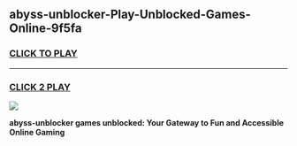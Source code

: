 
## abyss-unblocker-Play-Unblocked-Games-Online-9f5fa
<h3>
<a href="https://premium76.site?title=abyss-unblocker&ref=25A">CLICK TO PLAY</a></h3>
<hr>

<h3>
<a href="https://premium76.site?title=abyss-unblocker&ref=25A">CLICK 2 PLAY</a>
  
</h3>

<a href="https://premium76.site?title=abyss-unblocker&ref=25A"><img src="https://clearcache.store/games.png"></a>


**abyss-unblocker games unblocked: Your Gateway to Fun and Accessible Online Gaming**
